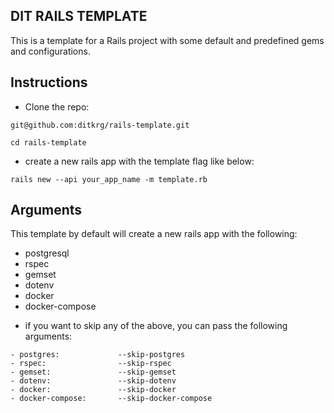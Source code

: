 ## DIT RAILS TEMPLATE
This is a template for a Rails project with some default and predefined gems and configurations.

## Instructions
* Clone the repo:
```
git@github.com:ditkrg/rails-template.git
```
```
cd rails-template
```

* create a new rails app with the template flag like below:
```
rails new --api your_app_name -m template.rb

```

## Arguments
This template by default will create a new rails app with the following:
- postgresql
- rspec
- gemset
- dotenv
- docker
- docker-compose

* if you want to skip any of the above, you can pass the following arguments:
```
- postgres:             --skip-postgres
- rspec:                --skip-rspec
- gemset:               --skip-gemset
- dotenv:               --skip-dotenv
- docker:               --skip-docker
- docker-compose:       --skip-docker-compose
```

